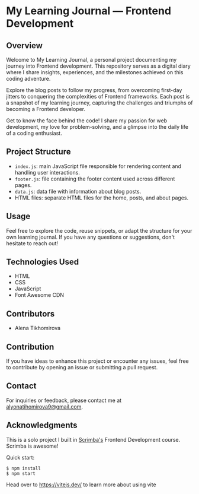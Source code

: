 # My Learning Journal — Frontend Development

## Overview

Welcome to My Learning Journal, a personal project documenting my journey into Frontend development. This repository serves as a digital diary where I share insights, experiences, and the milestones achieved on this coding adventure.

Explore the blog posts to follow my progress, from overcoming first-day jitters to conquering the complexities of Frontend frameworks. Each post is a snapshot of my learning journey, capturing the challenges and triumphs of becoming a Frontend developer.

Get to know the face behind the code! I share my passion for web development, my love for problem-solving, and a glimpse into the daily life of a coding enthusiast.

## Project Structure

- `index.js`: main JavaScript file responsible for rendering content and handling user interactions.
- `footer.js`: file containing the footer content used across different pages.
- `data.js`: data file with information about blog posts.
- HTML files: separate HTML files for the home, posts, and about pages.

## Usage

Feel free to explore the code, reuse snippets, or adapt the structure for your own learning journal. If you have any questions or suggestions, don't hesitate to reach out!

## Technologies Used

- HTML
- CSS
- JavaScript
- Font Awesome CDN

## Contributors

- Alena Tikhomirova

## Contribution

If you have ideas to enhance this project or encounter any issues, feel free to contribute by opening an issue or submitting a pull request.

## Contact
For inquiries or feedback, please contact me at alyonatihomirova9@gmail.com.

## Acknowledgments

This is a solo project I built in [Scrimba's](https://scrimba.com/) Frontend Development course. Scrimba is awesome!




Quick start:

```
$ npm install
$ npm start
````

Head over to https://vitejs.dev/ to learn more about using vite
